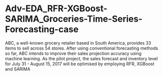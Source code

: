 # Adv-EDA_RFR-XGBoost-SARIMA_Groceries-Time-Series-Forecasting-case

ABC, a well-known grocery retailer based in South America, provides 33 items to sell across
54 stores. After using conventional forecasting methods so far, ABC intends to improve their
sales projection accuracy using machine learning. As the pilot project, the sales forecast and
inventory level for July 31 - August 15, 2017 will be optimised by employing RFR, XGBoost and SARIMA
